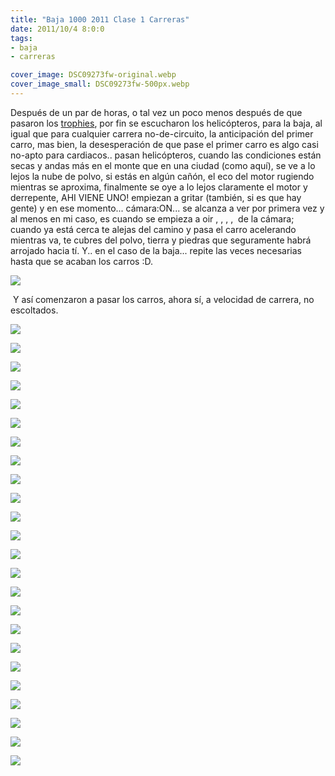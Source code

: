 ```yaml
---
title: "Baja 1000 2011 Clase 1 Carreras"
date: 2011/10/4 8:0:0
tags: 
- baja
- carreras

cover_image: DSC09273fw-original.webp
cover_image_small: DSC09273fw-500px.webp
---
```

Después de un par de horas, o tal vez un poco menos después de que pasaron los [trophies](baja-1000-trophy-trucks-carreras_original.html), por fin se escucharon los helicópteros, para la baja, al igual que para cualquier carrera no-de-circuito, la anticipación del primer carro, mas bien, la desesperación de que pase el primer carro es algo casi no-apto para cardiacos.. pasan helicópteros, cuando las condiciones están secas y andas más en el monte que en una ciudad (como aquí), se ve a lo lejos la nube de polvo, si estás en algún cañón, el eco del motor rugiendo mientras se aproxima, finalmente se oye a lo lejos claramente el motor y derrepente, AHI VIENE UNO! empiezan a gritar (también, si es que hay gente) y en ese momento... cámara:ON... se alcanza a ver por primera vez y al menos en mi caso, es cuando se empieza a oir , , , ,  de la cámara; cuando ya está cerca te alejas del camino y pasa el carro acelerando mientras va, te cubres del polvo, tierra y piedras que seguramente habrá arrojado hacia tí. Y.. en el caso de la baja... repite las veces necesarias hasta que se acaban los carros :D.

  

[![](DSC09247fw-800px.webp)](DSC09247fw-original.webp)

 Y así comenzaron a pasar los carros, ahora sí, a velocidad de carrera, no escoltados.  

[![](DSC09251fw-800px.webp)](DSC09251fw-original.webp)

  

[![](DSC09254fw-800px.webp)](DSC09254fw-original.webp)

  

[![](DSC09257fw-800px.webp)](DSC09257fw-original.webp)

  

[![](DSC09258fw-800px.webp)](DSC09258fw-original.webp)

  

[![](DSC09261fw-800px.webp)](DSC09261fw-original.webp)

  

[![](DSC09262fw-800px.webp)](DSC09262fw-original.webp)

  

[![](DSC09263fw-800px.webp)](DSC09263fw-original.webp)

  

[![](DSC09269fw-800px.webp)](DSC09269fw-original.webp)

  

[![](DSC09273fw-800px.webp)](DSC09273fw-original.webp)

  

[![](DSC09275fw-800px.webp)](DSC09275fw-original.webp)

  

[![](DSC09277fw-800px.webp)](DSC09277fw-original.webp)

  

[![](DSC09281fw-800px.webp)](DSC09281fw-original.webp)

  

[![](DSC09283fw-800px.webp)](DSC09283fw-original.webp)

  

[![](DSC09287fw-800px.webp)](DSC09287fw-original.webp)

  

[![](DSC09289fw-800px.webp)](DSC09289fw-original.webp)

  

[![](DSC09293fw-800px.webp)](DSC09293fw-original.webp)

  

[![](DSC09295fw-800px.webp)](DSC09295fw-original.webp)

  

[![](DSC09296fw-800px.webp)](DSC09296fw-original.webp)

  

[![](DSC09308fw-800px.webp)](DSC09308fw-original.webp)

  

[![](DSC09312fw-800px.webp)](DSC09312fw-original.webp)

  

[![](DSC09315fw-800px.webp)](DSC09315fw-original.webp)

  

[![](DSC09318fw-800px.webp)](DSC09318fw-original.webp)

  

[![](DSC09320fw-800px.webp)](DSC09320fw-original.webp)

  

[![](DSC09325fw-800px.webp)](DSC09325fw-original.webp)
